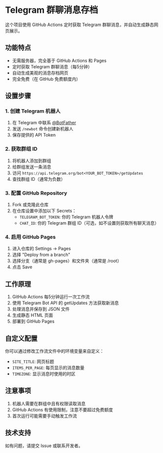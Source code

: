 # Telegram 群聊消息存档

这个项目使用 GitHub Actions 定时获取 Telegram 群聊消息，并自动生成静态网页展示。

## 功能特点

- 无需服务器，完全基于 GitHub Actions 和 Pages
- 定时获取 Telegram 群聊消息（每5分钟）
- 自动生成美观的消息存档网页
- 完全免费（在 GitHub 免费额度内）

## 设置步骤

### 1. 创建 Telegram 机器人

1. 在 Telegram 中联系 [@BotFather](https://t.me/BotFather)
2. 发送 `/newbot` 命令创建新机器人
3. 保存提供的 API Token

### 2. 获取群组 ID

1. 将机器人添加到群组
2. 给群组发送一条消息
3. 访问 `https://api.telegram.org/bot<YOUR_BOT_TOKEN>/getUpdates`
4. 查找群组 ID（通常为负数）

### 3. 配置 GitHub Repository

1. Fork 或克隆此仓库
2. 在仓库设置中添加以下 Secrets：
   - `TELEGRAM_BOT_TOKEN`: 你的 Telegram 机器人令牌
   - `CHAT_ID`: 你的 Telegram 群组 ID（可选，如不设置则获取所有聊天消息）

### 4. 启用 GitHub Pages

1. 进入仓库的 Settings → Pages
2. 选择 "Deploy from a branch"
3. 选择分支（通常是 gh-pages）和文件夹（通常是 /root）
4. 点击 Save

## 工作原理

1. GitHub Actions 每5分钟运行一次工作流
2. 使用 Telegram Bot API 的 getUpdates 方法获取新消息
3. 处理消息并保存到 JSON 文件
4. 生成静态 HTML 页面
5. 部署到 GitHub Pages

## 自定义配置

你可以通过修改工作流文件中的环境变量来自定义：

- `SITE_TITLE`: 网页标题
- `ITEMS_PER_PAGE`: 每页显示的消息数量
- `TIMEZONE`: 显示消息时使用的时区

## 注意事项

1. 机器人需要在群组中且有权限读取消息
2. GitHub Actions 有使用限制，注意不要超过免费额度
3. 首次运行可能需要手动触发工作流

## 技术支持

如有问题，请提交 Issue 或联系开发者。
